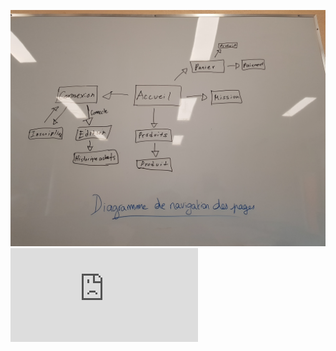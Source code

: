 ![Diagramme de navigation](https://github.com/cegepmatane/projet-web-transactionnel-2021-Furilax/blob/master/doc/navigation/Diagramme%20de%20navigation.jpg)
![Plan du projet](https://github.com/cegepmatane/projet-web-transactionnel-2021-Furilax/blob/master/doc/navigation/Plan%20du%20projet.pdf)
